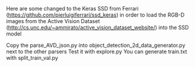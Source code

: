 Here are some changed to the Keras SSD from Ferrari (https://github.com/pierluigiferrari/ssd_keras) in order to load the RGB-D images from the Active Vision Dataset (http://cs.unc.edu/~ammirato/active_vision_dataset_website/) into the SSD model

Copy the parse_AVD_json.py into object_detection_2d_data_generator.py next to the other parsers
Test it with explore.py
You can generate train.txt with split_train_val.py

